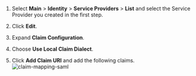 1.	Select **Main** > **Identity** > **Service Providers** > **List** and select the Service Provider you created in the first step.

2.	Click **Edit**.

3.	Expand **Claim Configuration**. 

4.	Choose **Use Local Claim Dialect**.

5.	Click **Add Claim URI** and add the following claims.
    
    ![claim-mapping-saml](/assets/img/fragments/claim-mapping-saml.png)
